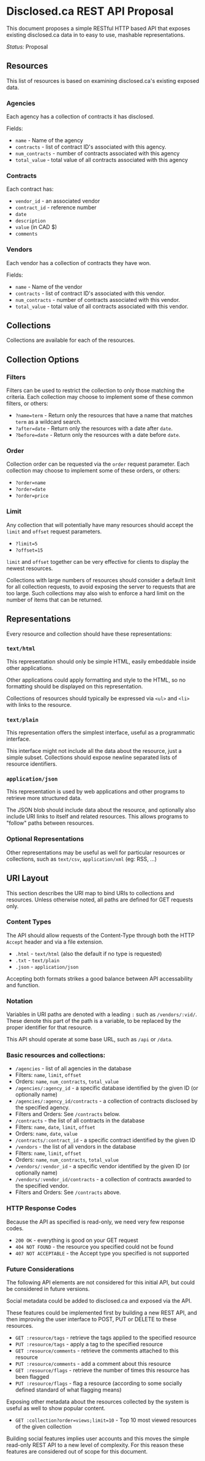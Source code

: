 # Disclosed.ca REST API Proposal

This document proposes a simple RESTful HTTP based API that exposes existing disclosed.ca data in to easy to use, mashable representations.

*Status:* Proposal

## Resources

This list of resources is based on examining disclosed.ca's existing exposed data.

### Agencies

Each agency has a collection of contracts it has disclosed.

Fields:

- `name` - Name of the agency
- `contracts` - list of contract ID's associated with this agency.
- `num_contracts` - number of contracts associated with this agency
- `total_value` - total value of all contracts associated with this agency

### Contracts

Each contract has:

- `vendor_id` - an associated vendor
- `contract_id` - reference number
- `date`
- `description`
- `value` (in CAD $)
- `comments`

### Vendors

Each vendor has a collection of contracts they have won.

Fields:
- `name` - Name of the vendor
- `contracts` - list of contract ID's associated with this vendor.
- `num_contracts` - number of contracts associated with this vendor.
- `total_value` - total value of all contracts associated with this vendor.

## Collections

Collections are available for each of the resources.

## Collection Options

### Filters

Filters can be used to restrict the collection to only those matching the criteria.  Each collection may choose to implement some of these common filters, or others:

- `?name=term` - Return only the resources that have a name that matches `term` as a wildcard search.
- `?after=date` - Return only the resources with a date after `date`.
- `?before=date` - Return only the resources with a date before `date`.

### Order

Collection order can be requested via the `order` request parameter.  Each collection may choose to implement some of these orders, or others:

- `?order=name`
- `?order=date`
- `?order=price`

### Limit

Any collection that will potentially have many resources should accept the `limit` and `offset` request parameters.

- `?limit=5`
- `?offset=15`

`limit` and `offset` together can be very effective for clients to display the newest resources.

Collections with large numbers of resources should consider a default limit for all collection requests, to avoid exposing the server to requests that are too large.  Such collections may also wish to enforce a hard limit on the number of items that can be returned.

## Representations

Every resource and collection should have these representations:

### `text/html`

This representation should only be simple HTML, easily embeddable inside other applications.

Other applications could apply formatting and style to the HTML, so no formatting should be displayed on this representation.

Collections of resources should typically be expressed via `<ul>` and `<li>` with links to the resource.

### `text/plain`

This representation offers the simplest interface, useful as a programmatic interface.

This interface might not include all the data about the resource, just a simple subset.  Collections should expose newline separated lists of resource identifiers.

### `application/json`

This representation is used by web applications and other programs to retrieve more structured data.

The JSON blob should include data about the resource, and optionally also include URI links to itself and related resources.  This allows programs to "follow" paths between resources.

### Optional Representations

Other representations may be useful as well for particular resources or collections, such as `text/csv`, `application/xml` (eg: RSS, ...)

## URI Layout

This section describes the URI map to bind URIs to collections and resources.  Unless otherwise noted, all paths are defined for GET requests only.

### Content Types

The API should allow requests of the Content-Type through both the HTTP `Accept` header and via a file extension.

- `.html` - `text/html` (also the default if no type is requested)
- `.txt`  - `text/plain` 
- `.json` - `application/json`

Accepting both formats strikes a good balance between API accessability and function.

### Notation

Variables in URI paths are denoted with a leading `:` such as `/vendors/:vid/`.  These denote this part of the path is a variable, to be replaced by the proper identifier for that resource.

This API should operate at some base URL, such as `/api` or `/data`.

### Basic resources and collections:

- `/agencies` - list of all agencies in the database
 - Filters: `name`, `limit`, `offset`
 - Orders: `name`, `num_contracts`, `total_value`
- `/agencies/:agency_id` - a specific database identified by the given ID (or optionally name)
- `/agencies/:agency_id/contracts` - a collection of contracts disclosed by the specified agency.
 - Filters and Orders: See `/contracts` below.
- `/contracts` - the list of all contracts in the database
 - Filters: `name`, `date`, `limit`, `offset`
 - Orders: `name`, `date`, `value`
- `/contracts/:contract_id` - a specific contract identified by the given ID
- `/vendors` - the list of all vendors in the database
 - Filters: `name`, `limit`, `offset`
 - Orders: `name`, `num_contracts`, `total_value`
- `/vendors/:vendor_id` - a specific vendor identified by the given ID (or optionally name)
- `/vendors/:vendor_id/contracts` - a collection of contracts awarded to the specified vendor.
 - Filters and Orders: See `/contracts` above.

### HTTP Response Codes

Because the API as specified is read-only, we need very few response codes.

- `200 OK` - everything is good on your GET request
- `404 NOT FOUND` - the resource you specified could not be found
- `407 NOT ACCEPTABLE` - the Accept type you specified is not supported

### Future Considerations

The following API elements are not considered for this initial API, but could be considered in future versions.

Social metadata could be added to disclosed.ca and exposed via the API.

These features could be implemented first by building a new REST API, and then improving the user interface to POST, PUT or DELETE to these resources.

- `GET :resource/tags` - retrieve the tags applied to the specified resource
- `PUT :resource/tags` - apply a tag to the specified resource
- `GET :resource/comments` - retrieve the comments attached to this resource
- `PUT :resource/comments` - add a comment about this resource
- `GET :resource/flags` - retrieve the number of times this resource has been flagged
- `PUT :resource/flags` - flag a resource (according to some socially defined standard of what flagging means)

Exposing other metadata about the resources collected by the system is useful as well to show popular content.

- `GET :collection?order=views;limit=10` - Top 10 most viewed resources of the given collection

Building social features implies user accounts and this moves the simple read-only REST API to a new level of complexity. For this reason these features are considered out of scope for this document.
